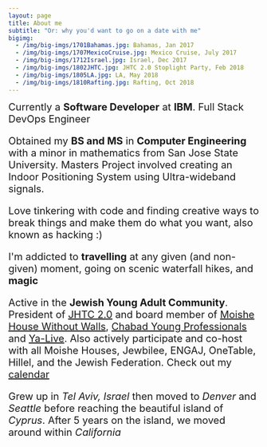 ```yaml
---
layout: page
title: About me
subtitle: "Or: why you'd want to go on a date with me"
bigimg:
  - /img/big-imgs/1701Bahamas.jpg: Bahamas, Jan 2017
  - /img/big-imgs/1707MexicoCruise.jpg: Mexico Cruise, July 2017
  - /img/big-imgs/1712Israel.jpg: Israel, Dec 2017
  - /img/big-imgs/1802JHTC.jpg: JHTC 2.0 Stoplight Party, Feb 2018
  - /img/big-imgs/1805LA.jpg: LA, May 2018
  - /img/big-imgs/1810Rafting.jpg: Rafting, Oct 2018
---
```


<div class="row">
    <span style="font-size: 20px;">
    <div class="col-sm-1 col-xs-1">
        <span class="fa fa-briefcase" style="font-size: 1.2em;"></span>
    </div>
    <div class="col-sm-offset-1 col-xs-offset-2">
        Currently a <b>Software Developer</b> at <b>IBM</b>. Full Stack DevOps Engineer
    </div>
    <p></p>
    <div class="col-sm-1 col-xs-1">
        <span class="fa fa-graduation-cap" style="font-size: 1.2em;"></span>
    </div>
    <div class="col-sm-offset-1 col-xs-offset-2">
        Obtained my <b>BS and MS</b> in <b>Computer Engineering</b> with a minor in mathematics from San Jose State University. Masters Project
        involved creating an Indoor Positioning System using Ultra-wideband signals.
    </div>
    <p></p>
    <div class="col-sm-1 col-xs-1">
        <span class="fa fa-code" style="font-size: 1.2em;"></span>
    </div>
    <div class="col-sm-offset-1 col-xs-offset-2">
        Love tinkering with code and finding creative ways to break things and make them do what you want, also known as hacking :)
    </div>
    <p></p>
    <div class="col-sm-1 col-xs-1">
        <span class="fa fa-heart" style="font-size: 1.2em;"></span>
    </div>
    <div class="col-sm-offset-1 col-xs-offset-2">
        I'm addicted to <b>travelling</b> at any given (and non-given) moment, going on scenic waterfall hikes, and <b>magic</b> <i class=
        "fas fa-magic"></i>
    </div>
    <p></p>
    <div class="col-sm-1 col-xs-1">
        <span class="fa fa-star-of-david" style="font-size: 1.2em;"></span>
    </div>
    <div class="col-sm-offset-1 col-xs-offset-2">
        Active in the <b>Jewish Young Adult Community</b>. President of <a href="http://www.jhtc.org/jhtc20-2/" target="_blank">JHTC 2.0</a>
        and board member of <a href="https://www.moishehouse.org/mhwow-2/" target="_blank">Moishe House Without Walls</a>, <a href=
        "https://www.siliconjew.com/" target="_blank">Chabad Young Professionals</a> and <a href=
        "https://www.jfssv.org/ya-live-young-adult-leadership-initiative.html" target="_blank">Ya-Live</a>. Also actively participate and
        co-host with all Moishe Houses, Jewbilee, ENGAJ, OneTable, Hillel, and the Jewish Federation. Check out my <a href=
        "https://saarx.com/cal/">calendar</a>
    </div>
    <p></p>
    <div class="col-sm-1 col-xs-1">
        <span class="fa fa-globe about-icon" style="font-size: 1.2em;"></span>
    </div>
    <div class="col-sm-offset-1 col-xs-offset-2">
        Grew up in <i>Tel Aviv, Israel</i> then moved to <i>Denver</i> and <i>Seattle</i> before reaching the beautiful island of <i>Cyprus</i>.
        After 5 years on the island, we moved around within <i>California</i>
    </div>
    </span>
</div>